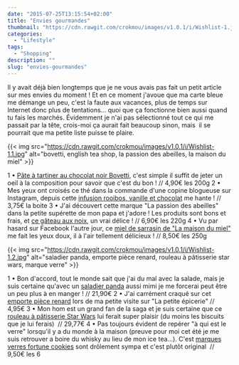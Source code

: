 ```yaml
---
date: "2015-07-25T13:15:54+02:00"
title: "Envies gourmandes"
thumbnail: "https://cdn.rawgit.com/crokmou/images/v1.0.1/i/Wishlist-1.jpg"
categories:
  - "Lifestyle"
tags:
  - "Shopping"
description: ""
slug: "envies-gourmandes"
---
```


Il y avait déjà bien longtemps que je ne vous avais pas fait un petit article sur mes envies du moment ! Et en ce moment j'avoue que ma carte bleue me démange un peu, c'est la faute aux vacances, plus de temps sur Internet donc plus de tentations... quoi que ça fonctionne bien aussi quand tu fais les marchés. Évidemment je n'ai pas sélectionné tout ce qui me passait par la tête, crois-moi ça aurait fait beaucoup sinon, mais  il se pourrait que ma petite liste puisse te plaire.

{{< img src="https://cdn.rawgit.com/crokmou/images/v1.0.1/i/Wishlist-1.1.jpg" alt="bovetti, english tea shop, la passion des abeilles, la maison du miel" >}}

1 • [Pâte à tartiner au chocolat noir Bovetti](http://www.lepanierdeglantine.com/pate-a-tartiner-noix-et-chocolat-noir-bovetti-200g-a9423.html), c'est simple il suffit de jeter un oeil à la composition pour savoir que c'est du bon ! // 4,90€ les 200g 2 • Mes yeux ont croisés ce thé dans la commande d'une copine blogueuse sur Instagram, depuis cette [infusion rooibos, vanille et chocolat](http://sebio.be/fr/infusions-bien-etre/7193-rooibos-chocolat-vanille-bio-20-infusettes.html) me hante ! // 3,75€ la boite 3 • J'ai découvert cette marque "La passion des abeilles" dans la petite supérette de mon papa et j'adore ! Les produits sont bons et frais, et [ce gâteau aux noix](http://www.bienmanger.com/1F18965_Gateau_Aux_Noix_Beurre.html), un vrai délice ! // 6,90€ les 220g 4 • Vu par hasard sur Facebook l'autre jour, ce [miel de sarrasin de "La maison du miel"](http://maisondumiel.fr/collection-miels-de-toujours/19-miel-de-sarrasin-de-france.html#/conditionement-250g) me fait les yeux doux, il à l'air tellement délicieux ! // 8,50€ les 250g

{{< img src="https://cdn.rawgit.com/crokmou/images/v1.0.1/i/Wishlist-1.2.jpg" alt="saladier panda, emporte pièce renard, rouleau à pâtisserie star wars, marque verre" >}}

1 • Bon d'accord, tout le monde sait que j'ai du mal avec la salade, mais je suis certaine qu'avec un [saladier panda](http://www.coindugeek.com/art-de-la-table-deco/5450-saladier-panda.html) aussi mimi je me forcerai peut être un peu plus à en manger ! // 21,90€ 2 • J'ai carrément craqué sur cet [emporte pièce renard](http://la-petite-epicerie.fr/fr/empote-pieces/8618-emporte-piece-renard-assis.html) lors de ma petite visite sur "La petite épicerie" // 4,95€ 3 • Mon hom est un grand fan de la saga et je suis certaine que ce [rouleau à pâtisserie Star Wars](https://www.etsy.com/fr/listing/218464400/starwars-rouleau-a-patisserie-engrave-au?ref=shop_home_active_6) lui ferait super plaisir (du moins les biscuits que je lui ferais)  // 29,77€ 4 • Pas toujours évident de repérer "à qui est le verre" lorsqu'il y a du monde à la maison (preuve pour moi cet été je me suis retrouver a boire du whisky au lieu de mon ice tea...). C'est [marques verres fortune cookies](http://www.luhyshop.com/fr/1814--marque-verres-fortune-cookies.html) sont drôlement sympa et c'est plutôt original  // 9,50€ les 6